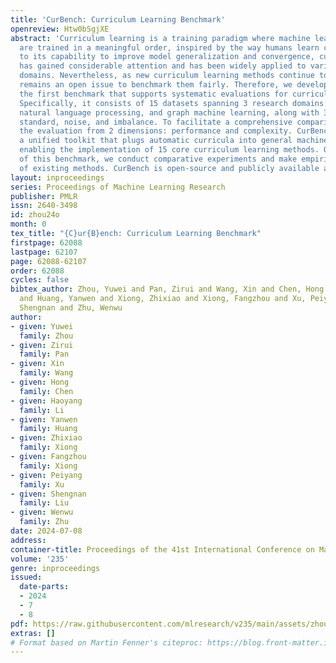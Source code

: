 ```yaml
---
title: 'CurBench: Curriculum Learning Benchmark'
openreview: Htw0bSgjXE
abstract: 'Curriculum learning is a training paradigm where machine learning models
  are trained in a meaningful order, inspired by the way humans learn curricula. Due
  to its capability to improve model generalization and convergence, curriculum learning
  has gained considerable attention and has been widely applied to various research
  domains. Nevertheless, as new curriculum learning methods continue to emerge, it
  remains an open issue to benchmark them fairly. Therefore, we develop CurBench,
  the first benchmark that supports systematic evaluations for curriculum learning.
  Specifically, it consists of 15 datasets spanning 3 research domains: computer vision,
  natural language processing, and graph machine learning, along with 3 settings:
  standard, noise, and imbalance. To facilitate a comprehensive comparison, we establish
  the evaluation from 2 dimensions: performance and complexity. CurBench also provides
  a unified toolkit that plugs automatic curricula into general machine learning processes,
  enabling the implementation of 15 core curriculum learning methods. On the basis
  of this benchmark, we conduct comparative experiments and make empirical analyses
  of existing methods. CurBench is open-source and publicly available at https://github.com/THUMNLab/CurBench.'
layout: inproceedings
series: Proceedings of Machine Learning Research
publisher: PMLR
issn: 2640-3498
id: zhou24o
month: 0
tex_title: "{C}ur{B}ench: Curriculum Learning Benchmark"
firstpage: 62088
lastpage: 62107
page: 62088-62107
order: 62088
cycles: false
bibtex_author: Zhou, Yuwei and Pan, Zirui and Wang, Xin and Chen, Hong and Li, Haoyang
  and Huang, Yanwen and Xiong, Zhixiao and Xiong, Fangzhou and Xu, Peiyang and Liu,
  Shengnan and Zhu, Wenwu
author:
- given: Yuwei
  family: Zhou
- given: Zirui
  family: Pan
- given: Xin
  family: Wang
- given: Hong
  family: Chen
- given: Haoyang
  family: Li
- given: Yanwen
  family: Huang
- given: Zhixiao
  family: Xiong
- given: Fangzhou
  family: Xiong
- given: Peiyang
  family: Xu
- given: Shengnan
  family: Liu
- given: Wenwu
  family: Zhu
date: 2024-07-08
address:
container-title: Proceedings of the 41st International Conference on Machine Learning
volume: '235'
genre: inproceedings
issued:
  date-parts:
  - 2024
  - 7
  - 8
pdf: https://raw.githubusercontent.com/mlresearch/v235/main/assets/zhou24o/zhou24o.pdf
extras: []
# Format based on Martin Fenner's citeproc: https://blog.front-matter.io/posts/citeproc-yaml-for-bibliographies/
---
```

